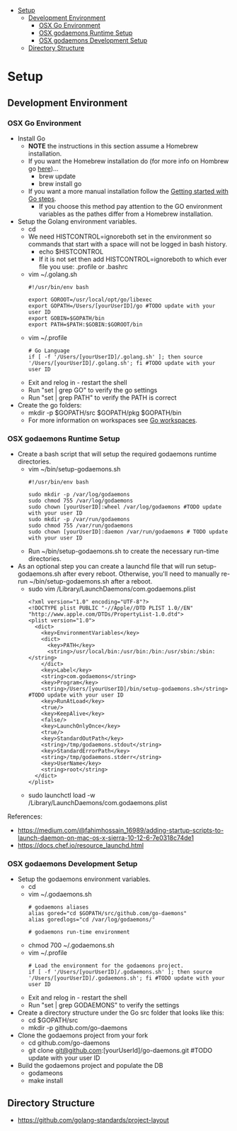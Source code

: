 - [Setup](#setup)
  * [Development Environment](#development-environment)
    + [OSX Go Environment](#osx-go-environment)
    + [OSX godaemons Runtime Setup](#osx-godaemons-runtime-setup)
    + [OSX godaemons Development Setup](#osx-godaemons-development-setup)
  * [Directory Structure](#directory-structure)

# Setup

## Development Environment

### OSX Go Environment

- Install Go
  - **NOTE** the instructions in this section assume a Homebrew installation.
  - If you want the Homebrew installation do (for more info on Hombrew go [here](https://brew.sh/))...
    - brew update
    - brew install go
  - If you want a more manual installation follow the [Getting started with Go steps](https://golang.org/doc/install).
    - If you choose this method pay attention to the GO environment variables as the pathes differ from a Homebrew installation.
- Setup the Golang environment variables.
   - cd
   - We need HISTCONTROL=ignoreboth set in the environment so commands that start with a space will not be logged in bash history.
     - echo $HISTCONTROL
     - If it is not set then add HISTCONTROL=ignoreboth to which ever file you use: .profile or .bashrc
   - vim ~/.golang.sh
     ```
     #!/usr/bin/env bash

     export GOROOT=/usr/local/opt/go/libexec
     export GOPATH=/Users/[yourUserID]/go #TODO update with your user ID
     export GOBIN=$GOPATH/bin
     export PATH=$PATH:$GOBIN:$GOROOT/bin
     ```
   - vim ~/.profile
     ```
     # Go Language
     if [ -f '/Users/[yourUserID]/.golang.sh' ]; then source '/Users/[yourUserID]/.golang.sh'; fi #TODO update with your user ID
     ```
   - Exit and relog in - restart the shell
   - Run "set | grep GO" to verify the go settings
   - Run "set | grep PATH" to verify the PATH is correct
- Create the go folders:
  - mkdir -p $GOPATH/src $GOPATH/pkg $GOPATH/bin
  - For more information on workspaces see [Go workspaces](https://golang.org/doc/code.html#Workspaces).

### OSX godaemons Runtime Setup

- Create a bash script that will setup the required godaemons runtime directories.
  - vim ~/bin/setup-godaemons.sh
    ```
    #!/usr/bin/env bash

    sudo mkdir -p /var/log/godaemons
    sudo chmod 755 /var/log/godaemons
    sudo chown [yourUserID]:wheel /var/log/godaemons #TODO update with your user ID
    sudo mkdir -p /var/run/godaemons
    sudo chmod 755 /var/run/godaemons
    sudo chown [yourUserID]:daemon /var/run/godaemons # TODO update with your user ID
    ```
  - Run ~/bin/setup-godaemons.sh to create the necessary run-time directories.
- As an optional step you can create a launchd file that will run setup-godaemons.sh after every reboot. Otherwise, you'll need to manually re-run ~/bin/setup-godaemons.sh after a reboot.
  - sudo vim /Library/LaunchDaemons/com.godaemons.plist
    ```
    <?xml version="1.0" encoding="UTF-8"?>
    <!DOCTYPE plist PUBLIC "-//Apple//DTD PLIST 1.0//EN" "http://www.apple.com/DTDs/PropertyList-1.0.dtd">
    <plist version="1.0">
      <dict>
        <key>EnvironmentVariables</key>
        <dict>
          <key>PATH</key>
          <string>/usr/local/bin:/usr/bin:/bin:/usr/sbin:/sbin:</string>
        </dict>
        <key>Label</key>
        <string>com.godaemons</string>
        <key>Program</key>
        <string>/Users/[yourUserID]/bin/setup-godaemons.sh</string> #TODO update with your user ID
        <key>RunAtLoad</key>
        <true/>
        <key>KeepAlive</key>
        <false/>
        <key>LaunchOnlyOnce</key>        
        <true/>
        <key>StandardOutPath</key>
        <string>/tmp/godaemons.stdout</string>
        <key>StandardErrorPath</key>
        <string>/tmp/godaemons.stderr</string>
        <key>UserName</key>
        <string>root</string>
      </dict>
    </plist>
    ```
  - sudo launchctl load -w /Library/LaunchDaemons/com.godaemons.plist

References:
- <https://medium.com/@fahimhossain_16989/adding-startup-scripts-to-launch-daemon-on-mac-os-x-sierra-10-12-6-7e0318c74de1>
- <https://docs.chef.io/resource_launchd.html>

### OSX godaemons Development Setup

- Setup the godaemons environment variables.
   - cd
   - vim ~/.godaemons.sh
     ```
     # godaemons aliases
     alias gored="cd $GOPATH/src/github.com/go-daemons"
     alias goredlogs="cd /var/log/godaemons/"
     
     # godaemons run-time environment
     ```
   - chmod 700 ~/.godaemons.sh
   - vim ~/.profile
     ```
     # Load the environment for the godaemons project.
     if [ -f '/Users/[yourUserID]/.godaemons.sh' ]; then source '/Users/[yourUserID]/.godaemons.sh'; fi #TODO update with your user ID
     ```
   - Exit and relog in - restart the shell
   - Run "set | grep GODAEMONS" to verify the settings
- Create a directory structure under the Go src folder that looks like this:
  - cd $GOPATH/src
  - mkdir -p github.com/go-daemons
- Clone the godaemons project from your fork
  - cd github.com/go-daemons
  - git clone git@github.com:[yourUserId]/go-daemons.git #TODO update with your user ID
- Build the godaemons project and populate the DB
  - godameons
  - make install

## Directory Structure

- <https://github.com/golang-standards/project-layout>
